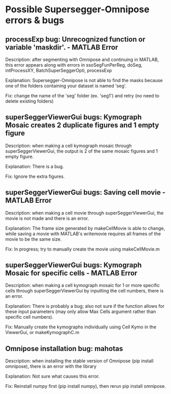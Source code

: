 # Possible Supersegger-Omnipose errors & bugs

## processExp bug: Unrecognized function or variable 'maskdir'. - MATLAB Error

Description: after segmenting with Omnipose and continuing in MATLAB, this error appears along with errors in ssoSegFunPerReg, doSeg, intProcessXY, BatchSuperSeggerOpti, processExp

Explanation: Supersegger-Omnipose is not able to find the masks because one of the folders containing your dataset is named 'seg'.

Fix: change the name of the 'seg' folder (ex. 'seg1') and retry (no need to delete existing folders)

## superSeggerViewerGui bugs: Kymograph Mosaic creates 2 duplicate figures and 1 empty figure

Description: when making a cell kymograph mosaic through superSeggerViewerGui, the output is 2 of the same mosaic figures and 1 empty figure.

Explanation: There is a bug.

Fix: Ignore the extra figures.

## superSeggerViewerGui bugs: Saving cell movie - MATLAB Error

Description: when making a cell movie through superSeggerViewerGui, the movie is not made and there is an error.

Explanation: The frame size generated by makeCellMovie is able to change, while saving a movie with MATLAB's writemovie requires all frames of the movie to be the same size.

Fix: In progress; try to manually create the movie using makeCellMovie.m

## superSeggerViewerGui bugs: Kymograph Mosaic for specific cells - MATLAB Error

Description: when making a cell kymograph mosaic for 1 or more specific cells through superSeggerViewerGui by inputting the cell numbers, there is an error.

Explanation: There is probably a bug; also not sure if the function allows for these input parameters (may only allow Max Cells argument rather than specific cell numbers).

Fix: Manually create the kymographs individually using Cell Kymo in the ViewerGui, or makeKymographC.m

## Omnipose installation bug: mahotas 

Description: when installing the stable version of Omnipose (pip install omnipose), there is an error with the library

Explanation: Not sure what causes this error.

Fix: Reinstall numpy first (pip install numpy), then rerun pip install omnipose.
